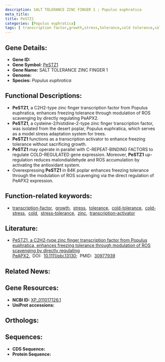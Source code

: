 ```yaml
---
description: SALT TOLERANCE ZINC FINGER 1 ; Populus euphratica
meta_title:
title: PeSTZ1
categories: [Populus euphratica]
tags: [ transcription factor,growth,stress,tolerance,cold tolerance,cold stress,cold,stress tolerance,zinc,transcription activator ]
---
```


## Gene Details:
- **Gene ID:** []()
- **Gene Symbol:** <u>PeSTZ1</u>
- **Gene Name:** SALT TOLERANCE ZINC FINGER 1
- **Genome:** []()
- **Species:** *Populus euphratica*

## Functional Descriptions:
   - **PeSTZ1**, a C2H2-type zinc finger transcription factor from Populus euphratica, enhances freezing tolerance through modulation of ROS scavenging by directly regulating PeAPX2.
   - **PeSTZ1**, a cysteine-2/histidine-2-type zinc finger transcription factor, was isolated from the desert poplar, Populus euphratica, which serves as a model stress adaptation system for trees.
   - **PeSTZ1** functions as a transcription activator to enhance freezing tolerance without sacrificing growth.
   - **PeSTZ1** may operate in parallel with C-REPEAT-BINDING FACTORS to regulate COLD-REGULATED gene expression. Moreover, **PeSTZ1** up-regulation reduces malondialdehyde and ROS accumulation by activating the antioxidant system. 
   - Overexpressing **PeSTZ1** in 84K poplar enhances freezing tolerance through the modulation of ROS scavenging via the direct regulation of PeAPX2 expression.

## Function-related keywords:
   - [transcription-factor](/tags/transcription-factor/),&nbsp;&nbsp;[growth](/tags/growth/),&nbsp;&nbsp;[stress](/tags/stress/),&nbsp;&nbsp;[tolerance](/tags/tolerance/),&nbsp;&nbsp;[cold-tolerance](/tags/cold-tolerance/),&nbsp;&nbsp;[cold-stress](/tags/cold-stress/),&nbsp;&nbsp;[cold](/tags/cold/),&nbsp;&nbsp;[stress-tolerance](/tags/stress-tolerance/),&nbsp;&nbsp;[zinc](/tags/zinc/),&nbsp;&nbsp;[transcription-activator](/tags/transcription-activator/)

## Literature:
   - [PeSTZ1, a C2H2-type zinc finger transcription factor from Populus euphratica, enhances freezing tolerance through modulation of ROS scavenging by directly regulating PeAPX2.](https://doi.org/10.1111/pbi.13130)&nbsp;&nbsp;DOI:&nbsp;&nbsp;[10.1111/pbi.13130](https://doi.org/10.1111/pbi.13130);&nbsp;&nbsp;PMID:&nbsp;&nbsp;[30977939](https://pubmed.ncbi.nlm.nih.gov/30977939/)

## Related News:

## Gene Resources:
- **NCBI ID:**  [XP_011017126.1](https://www.ncbi.nlm.nih.gov/gene/?term=XP_011017126.1)
- **UniProt accessions:**  [](https://www.uniprot.org/uniprotkb//entry)

## Orthologs:

## Sequences:
- **CDS Sequence:**
- **Protein Sequence:**
